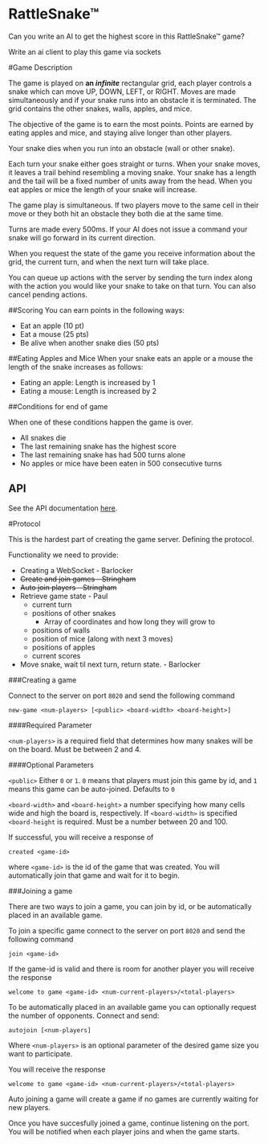 # RattleSnake™

Can you write an AI to get the highest score in this RattleSnake™ game?


Write an ai client to play this game via sockets

#Game Description

The game is played on **an _infinite_** rectangular grid, each player controls a snake which can move UP, DOWN, LEFT, or RIGHT. Moves are made simultaneously and if your snake runs into an obstacle it is terminated. The grid contains the other snakes, walls, apples, and mice.

The objective of the game is to earn the most points. Points are earned by eating apples and mice, and staying alive longer than other players.

Your snake dies when you run into an obstacle (wall or other snake).

Each turn your snake either goes straight or turns. When your snake moves, it leaves a trail behind resembling a moving snake. Your snake has a length and the tail will be a fixed number of units away from the head. When you eat apples or mice the length of your snake will increase.

The game play is simultaneous. If two players move to the same cell in their move or they both hit an obstacle they both die at the same time.

Turns are made every 500ms. If your AI does not issue a command your snake will go forward in its current direction.

When you request the state of the game you receive information about the  grid, the current turn, and when the next turn will take place.

You can queue up actions with the server by sending the turn index along with the action you would like your snake to take on that turn. You can also cancel pending actions.


##Scoring
You can earn points in the following ways:

* Eat an apple (10 pt)
* Eat a mouse (25 pts)
* Be alive when another snake dies (50 pts)


##Eating Apples and Mice
When your snake eats an apple or a mouse the length of the snake increases as follows:

* Eating an apple: Length is increased by 1
* Eating a mouse: Length is increased by 2

##Conditions for end of game

When one of these conditions happen the game is over.

* All snakes die
* The last remaining snake has the highest score
* The last remaining snake has had 500 turns alone
* No apples or mice have been eaten in 500 consecutive turns

## API

See the API documentation [here](documentation/api.md).

#Protocol

This is the hardest part of creating the game server. Defining the protocol.

Functionality we need to provide:

* Creating a WebSocket - Barlocker
* <del> Create and join games - Stringham </del>
* <del> Auto join players - Stringham </del>
* Retrieve game state - Paul
    * current turn
    * positions of other snakes
        * Array of coordinates and how long they will grow to
    * positions of walls
    * position of mice (along with next 3 moves)
    * positions of apples
    * current scores
* Move snake, wait til next turn, return state. - Barlocker



###Creating a game

Connect to the server on port ```8020``` and send the following command
```
new-game <num-players> [<public> <board-width> <board-height>]
```

####Required Parameter

```<num-players>```  is a required field that determines how many snakes will be on the board. Must be between 2 and 4.

####Optional Parameters

```<public>``` Either ```0``` or ``1``. ```0``` means that players must join this game by id, and ```1``` means this game can be auto-joined. Defaults to ```0```

```<board-width>``` and ```<board-height>``` a number specifying how many cells wide and high the board is, respectively. If ```<board-width>``` is specified ```<board-height``` is required. Must be a number between 20 and 100.

If successful, you will receive a response of

```
created <game-id>
```
where ```<game-id>``` is the id of the game that was created. You will automatically join that game and wait for it to begin.



###Joining a game

There are two ways to join a game, you can join by id, or be automatically placed in an available game. 

To join a specific game connect to the server on port ```8020``` and send the following command

```
join <game-id>
```

If the game-id is valid and there is room for another player you will receive the response

```
welcome to game <game-id> <num-current-players>/<total-players>
```

To be automatically placed in an available game you can optionally request the number of opponents. Connect and send:

```
autojoin [<num-players]
```

Where ```<num-players>``` is an optional parameter of the desired game size you want to participate.

You will receive the response

```
welcome to game <game-id> <num-current-players>/<total-players>
```
Auto joining a game will create a game if no games are currently waiting for new players.

Once you have succesfully joined a game, continue listening on the port. You will be notified when each player joins and when the game starts.

